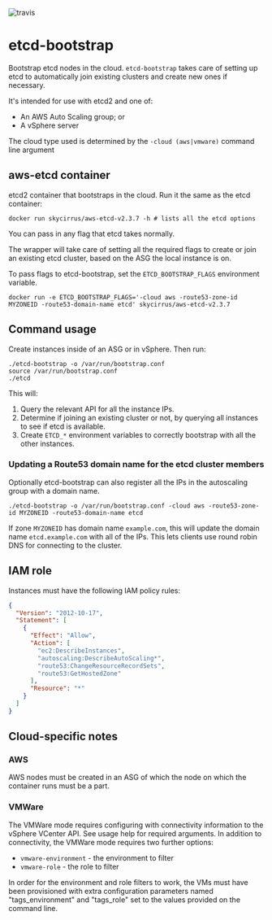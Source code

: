 ![travis](https://travis-ci.org/sky-uk/etcd-bootstrap.svg?branch=master)

# etcd-bootstrap

Bootstrap etcd nodes in the cloud. `etcd-bootstrap` takes care of setting up etcd
to automatically join existing clusters and create new ones if necessary.

It's intended for use with etcd2 and one of:
  * An AWS Auto Scaling group; or
  * A vSphere server

The cloud type used is determined by the `-cloud (aws|vmware)` command line argument

## aws-etcd container

etcd2 container that bootstraps in the cloud. Run it the same as the etcd container:

    docker run skycirrus/aws-etcd-v2.3.7 -h # lists all the etcd options

You can pass in any flag that etcd takes normally.

The wrapper will take care of setting all the required flags to create or join an existing
etcd cluster, based on the ASG the local instance is on.

To pass flags to etcd-bootstrap, set the `ETCD_BOOTSTRAP_FLAGS` environment variable.

    docker run -e ETCD_BOOTSTRAP_FLAGS='-cloud aws -route53-zone-id MYZONEID -route53-domain-name etcd' skycirrus/aws-etcd-v2.3.7

## Command usage

Create instances inside of an ASG or in vSphere. Then run:

    ./etcd-bootstrap -o /var/run/bootstrap.conf
    source /var/run/bootstrap.conf
    ./etcd

This will:

1. Query the relevant API for all the instance IPs.
2. Determine if joining an existing cluster or not, by querying all instances
   to see if etcd is available.
3. Create `ETCD_*` environment variables to correctly bootstrap with all the
   other instances.

### Updating a Route53 domain name for the etcd cluster members

Optionally etcd-bootstrap can also register all the IPs in the autoscaling group with a domain name.

    ./etcd-bootstrap -o /var/run/bootstrap.conf -cloud aws -route53-zone-id MYZONEID -route53-domain-name etcd

If zone `MYZONEID` has domain name `example.com`, this will update the domain name `etcd.example.com` with all
of the IPs. This lets clients use round robin DNS for connecting to the cluster.

## IAM role

Instances must have the following IAM policy rules:

```json
{
  "Version": "2012-10-17",
  "Statement": [
    {
      "Effect": "Allow",
      "Action": [
        "ec2:DescribeInstances",
        "autoscaling:DescribeAutoScaling*",
        "route53:ChangeResourceRecordSets",
        "route53:GetHostedZone"
      ],
      "Resource": "*"
    }
  ]
}

```

## Cloud-specific notes

### AWS

AWS nodes must be created in an ASG of which the node on which the container runs must be a part.

### VMWare

The VMWare mode requires configuring with connectivity information to the vSphere VCenter API.  See usage help for
required arguments.  In addition to connectivity, the VMWare mode requires two further options:

 * `vmware-environment` - the environment to filter
 * `vmware-role` - the role to filter

In order for the environment and role filters to work, the VMs must have been provisioned with extra configuration
parameters named "tags_environment" and "tags_role" set to the values provided on the command line.